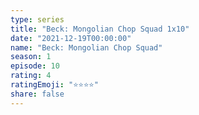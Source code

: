 ```yaml
--- 
type: series 
title: "Beck: Mongolian Chop Squad 1x10" 
date: "2021-12-19T00:00:00" 
name: "Beck: Mongolian Chop Squad" 
season: 1 
episode: 10 
rating: 4 
ratingEmoji: "⭐️⭐️⭐️⭐️" 
share: false 
---
```

